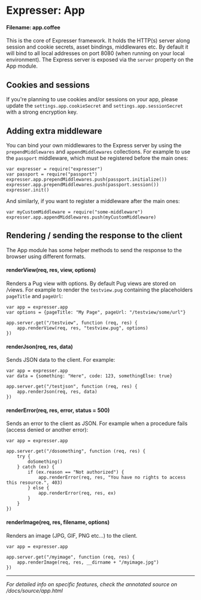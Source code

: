 # Expresser: App

#### Filename: app.coffee

This is the core of Expresser framework. It holds the HTTP(s) server along session and cookie secrets, asset
bindings, middlewares etc. By default it will bind to all local addresses on port 8080 (when running
on your local environment). The Express server is exposed via the `server` property on the App module.

## Cookies and sessions

If you're planning to use cookies and/or sessions on your app, please update the `settings.app.cookieSecret` and
`settings.app.sessionSecret` with a strong encryption key.

## Adding extra middleware

You can bind your own middlewares to the Express server by using the `prependMiddlewares` and `appendMiddlewares`
collections. For example to use the `passport` middleware, which must be registered before the main ones:

    var expresser = require("expresser")
    var passport = require("passport")
    expresser.app.prependMiddlewares.push(passport.initialize())
    expresser.app.prependMiddlewares.push(passport.session())
    expresser.init()

And similarly, if you want to register a middleware after the main ones:

    var myCustomMiddleware = require("some-middleware")
    expresser.app.appendMiddlewares.push(myCustomMiddleware)

## Rendering / sending the response to the client

The App module has some helper methods to send the response to the browser using different formats.

#### renderView(req, res, view, options)

Renders a Pug view with options. By default Pug views are stored on /views. For example
to render the `testview.pug` containing the placeholders `pageTitle` and `pageUrl`:

    var app = expresser.app
    var options = {pageTitle: "My Page", pageUrl: "/testview/some/url"}

    app.server.get("/testview", function (req, res) {
        app.renderView(req, res, "testview.pug", options)
    })

#### renderJson(req, res, data)

Sends JSON data to the client. For example:

    var app = expresser.app
    var data = {something: "Here", code: 123, somethingElse: true}

    app.server.get("/testjson", function (req, res) {
        app.renderJson(req, res, data)
    })

#### renderError(req, res, error, status = 500)

Sends an error to the client as JSON. For example when a procedure fails (access denied or another error):

    var app = expresser.app

    app.server.get("/dosomething", function (req, res) {
        try {
            doSomething()
        } catch (ex) {
            if (ex.reason == "Not authorized") {
                app.renderError(req, res, "You have no rights to access this resource.", 403)
            } else {
                app.renderError(req, res, ex)
            }
        }
    })

#### renderImage(req, res, filename, options)

Renders an image (JPG, GIF, PNG etc...) to the client.

    var app = expresser.app

    app.server.get("/myimage", function (req, res) {
        app.renderImage(req, res, __dirname + "/myimage.jpg")
    })

---

*For detailed info on specific features, check the annotated source on /docs/source/app.html*
